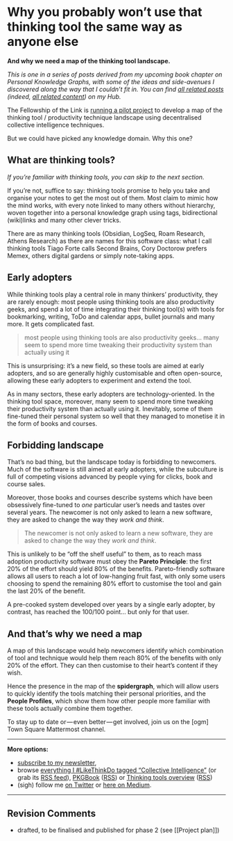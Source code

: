 # Why you probably won’t use that thinking tool the same way as anyone else

**And why we need a map of the thinking tool landscape.**

_This is one in a series of posts derived from my upcoming book chapter on Personal Knowledge Graphs, with some of the ideas and side-avenues I discovered along the way that I couldn’t fit in. You can find_ [_all related posts_](https://myhub.ai/@mathewlowry/?quality=all&tags=pkgbook&timeframe=anytime&types=think) _(indeed,_ [_all related content_](https://myhub.ai/@mathewlowry/?tags=pkgbook)_) on my Hub._

The Fellowship of the Link is [running a pilot project](https://medium.com/@mathewlowry/mapping-the-thinking-tool-landscape-9b5cd00a6309) to develop a map of the thinking tool / productivity technique landscape using decentralised collective intelligence techniques. 

But we could have picked any knowledge domain. Why this one? 

## What are thinking tools?

_If you’re familiar with thinking tools, you can skip to the next section._

If you’re not, suffice to say: thinking tools promise to help you take and organise your notes to get the most out of them. Most claim to mimic how the mind works, with every note linked to many others without hierarchy, woven together into a personal knowledge graph using tags, bidirectional (wiki)links and many other clever tricks.

There are as many thinking tools (Obsidian, LogSeq, Roam Research, Athens Research) as there are names for this software class: what I call thinking tools Tiago Forte calls Second Brains, Cory Doctorow prefers Memex, others digital gardens or simply note-taking apps.

## Early adopters

While thinking tools play a central role in many thinkers’ productivity, they are rarely enough: most people using thinking tools are also productivity geeks, and spend a lot of time integrating their thinking tool(s) with tools for bookmarking, writing, ToDo and calendar apps, bullet journals and many more. It gets complicated fast.

> most people using thinking tools are also productivity geeks… many seem to spend more time tweaking their productivity system than actually using it

This is unsurprising: it’s a new field, so these tools are aimed at early adopters, and so are generally highly customisable and often open-source, allowing these early adopters to experiment and extend the tool. 

As in many sectors, these early adopters are technology-oriented. In the thinking tool space, moreover, many seem to spend more time tweaking their productivity system than actually using it. Inevitably, some of them fine-tuned their personal system so well that they managed to monetise it in the form of books and courses.

## Forbidding landscape

That’s no bad thing, but the landscape today is forbidding to newcomers. Much of the software is still aimed at early adopters, while the subculture is full of competing visions advanced by people vying for clicks, book and course sales. 

Moreover, those books and courses describe systems which have been obsessively fine-tuned to _one_ particular user’s needs and tastes over several years. The newcomer is not only asked to learn a new software, they are asked to change the way they _work and think_.

> The newcomer is not only asked to learn a new software, they are asked to change the way they _work and think_.

This is unlikely to be “off the shelf useful” to them, as to reach mass adoption productivity software must obey the **Pareto Principle**: the first 20% of the effort should yield 80% of the benefits. Pareto-friendly software allows all users to reach a lot of low-hanging fruit fast, with only some users choosing to spend the remaining 80% effort to customise the tool and gain the last 20% of the benefit. 

A pre-cooked system developed over years by a single early adopter, by contrast, has reached the 100/100 point… but only for that user. 

## And that’s why we need a map

A map of this landscape would help newcomers identify which combination of tool and technique would help them reach 80% of the benefits with only 20% of the effort. They can then customise to their heart’s content if they wish. 

Hence the presence in the map of the **spidergraph**, which will allow users to quickly identify the tools matching their personal priorities, and the **People Profiles**, which show them how other people more familiar with these tools actually combine them together.

To stay up to date or — even better — get involved, join us on the [ogm] Town Square Mattermost channel.

---

**More options:**

-   [subscribe to my newsletter](https://myhub.ai/@mathewlowry/about/#contact),
-   browse [everything I #LikeThinkDo tagged “Collective Intelligence”](https://myhub.ai/@mathewlowry/?tags=collective+intelligence) (or grab its [RSS feed](https://myhub.ai/rss/@mathewlowry/?tags=collective+intelligence)), [PKGBook](https://myhub.ai/@mathewlowry/?quality=all&tags=pkgbook&timeframe=anytime&types=think&types=do&types=like) ([RSS](https://myhub.ai/rss/@mathewlowry/?quality=all&tags=pkgbook&timeframe=anytime&types=think&types=do&types=like)) or [Thinking tools overview](https://myhub.ai/@mathewlowry/?quality=all&service=18&timeframe=anytime&types=like&types=do&types=think) ([RSS](https://myhub.ai/rss/@mathewlowry/?quality=all&service=18&timeframe=anytime&types=like&types=do&types=think))
-   (sigh) follow me [on Twitter](https://twitter.com/mathewlowry) or [here on Medium](https://mathewlowry.medium.com/).

---

## Revision Comments

* drafted, to be finalised and published for phase 2 (see [[Project plan]])  
